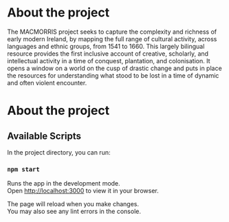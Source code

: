 # About the project  

The MACMORRIS project seeks to capture the complexity and richness of early modern Ireland, by mapping the full range of cultural activity, across languages and ethnic groups, from 1541 to 1660. This largely bilingual resource provides the first inclusive account of creative, scholarly, and intellectual activity in a time of conquest, plantation, and colonisation. It opens a window on a world on the cusp of drastic change and puts in place the resources for understanding what stood to be lost in a time of dynamic and often violent encounter.

# About the project  

## Available Scripts

In the project directory, you can run:

### `npm start`

Runs the app in the development mode.\
Open [http://localhost:3000](http://localhost:3000) to view it in your browser.

The page will reload when you make changes.\
You may also see any lint errors in the console.

